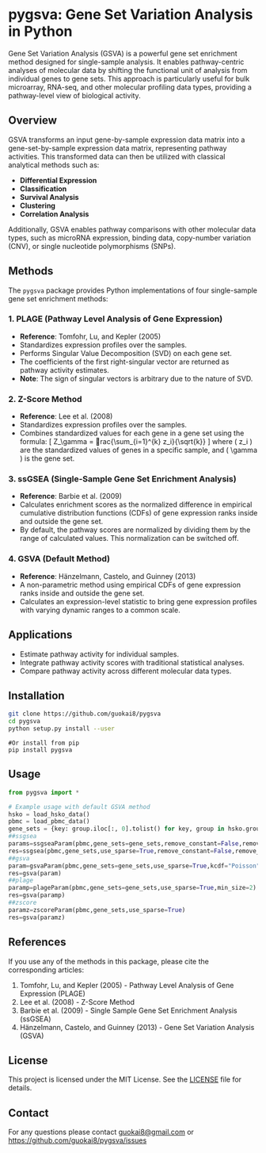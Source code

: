 
# pygsva: Gene Set Variation Analysis in Python

Gene Set Variation Analysis (GSVA) is a powerful gene set enrichment method designed for single-sample analysis. It enables pathway-centric analyses of molecular data by shifting the functional unit of analysis from individual genes to gene sets. This approach is particularly useful for bulk microarray, RNA-seq, and other molecular profiling data types, providing a pathway-level view of biological activity.

## Overview

GSVA transforms an input gene-by-sample expression data matrix into a gene-set-by-sample expression data matrix, representing pathway activities. This transformed data can then be utilized with classical analytical methods such as:

- **Differential Expression**
- **Classification**
- **Survival Analysis**
- **Clustering**
- **Correlation Analysis**

Additionally, GSVA enables pathway comparisons with other molecular data types, such as microRNA expression, binding data, copy-number variation (CNV), or single nucleotide polymorphisms (SNPs).

## Methods

The `pygsva` package provides Python implementations of four single-sample gene set enrichment methods:

### 1. **PLAGE** (Pathway Level Analysis of Gene Expression)
   - **Reference**: Tomfohr, Lu, and Kepler (2005)
   - Standardizes expression profiles over the samples.
   - Performs Singular Value Decomposition (SVD) on each gene set.
   - The coefficients of the first right-singular vector are returned as pathway activity estimates.
   - **Note**: The sign of singular vectors is arbitrary due to the nature of SVD.

### 2. **Z-Score Method**
   - **Reference**: Lee et al. (2008)
   - Standardizes expression profiles over the samples.
   - Combines standardized values for each gene in a gene set using the formula:
     \[
     Z_\gamma = rac{\sum_{i=1}^{k} z_i}{\sqrt{k}}
     \]
     where \( z_i \) are the standardized values of genes in a specific sample, and \( \gamma \) is the gene set.

### 3. **ssGSEA** (Single-Sample Gene Set Enrichment Analysis)
   - **Reference**: Barbie et al. (2009)
   - Calculates enrichment scores as the normalized difference in empirical cumulative distribution functions (CDFs) of gene expression ranks inside and outside the gene set.
   - By default, the pathway scores are normalized by dividing them by the range of calculated values. This normalization can be switched off.

### 4. **GSVA** (Default Method)
   - **Reference**: Hänzelmann, Castelo, and Guinney (2013)
   - A non-parametric method using empirical CDFs of gene expression ranks inside and outside the gene set.
   - Calculates an expression-level statistic to bring gene expression profiles with varying dynamic ranges to a common scale.

## Applications

- Estimate pathway activity for individual samples.
- Integrate pathway activity scores with traditional statistical analyses.
- Compare pathway activity across different molecular data types.

## Installation

```bash
git clone https://github.com/guokai8/pygsva
cd pygsva
python setup.py install --user
```
```
#Or install from pip
pip install pygsva

```
## Usage

```python
from pygsva import *

# Example usage with default GSVA method
hsko = load_hsko_data()
pbmc = load_pbmc_data()
gene_sets = {key: group.iloc[:, 0].tolist() for key, group in hsko.groupby(hsko.iloc[:, 2])}
##ssgsea
params=ssgseaParam(pbmc,gene_sets=gene_sets,remove_constant=False,remove_nz_constant=False,use_sparse=True)
res=ssgsea(pbmc,gene_sets,use_sparse=True,remove_constant=False,remove_nz_constant=False)
##gsva
param=gsvaParam(pbmc,gene_sets=gene_sets,use_sparse=True,kcdf="Poisson",n_jobs=1)
res=gsva(param)
##plage
paramp=plageParam(pbmc,gene_sets=gene_sets,use_sparse=True,min_size=2)
res=gsva(paramp)
##zscore
paramz=zscoreParam(pbmc,gene_sets,use_sparse=True)
res=gsva(paramz)
```

## References

If you use any of the methods in this package, please cite the corresponding articles:

1. Tomfohr, Lu, and Kepler (2005) - Pathway Level Analysis of Gene Expression (PLAGE)
2. Lee et al. (2008) - Z-Score Method
3. Barbie et al. (2009) - Single Sample Gene Set Enrichment Analysis (ssGSEA)
4. Hänzelmann, Castelo, and Guinney (2013) - Gene Set Variation Analysis (GSVA)

## License

This project is licensed under the MIT License. See the [LICENSE](LICENSE) file for details.

## Contact

For any questions please contact guokai8@gmail.com or https://github.com/guokai8/pygsva/issues
